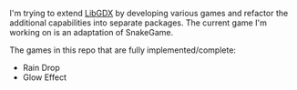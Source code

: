 I'm trying to extend [LibGDX](http://www.libgdx.com/) by developing various games and refactor the additional
capabilities into separate packages. The current game I'm working on is an adaptation of SnakeGame.

The games in this repo that are fully implemented/complete:

* Rain Drop
* Glow Effect